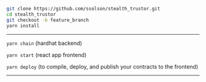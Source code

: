 ```bash
git clone https://github.com/ssolson/stealth_trustor.git
cd stealth_trustor
git checkout -b feature_branch
yarn install
```

---

`yarn chain` (hardhat backend)

`yarn start` (react app frontend)

`yarn deploy` (to compile, deploy, and publish your contracts to the frontend)

---
